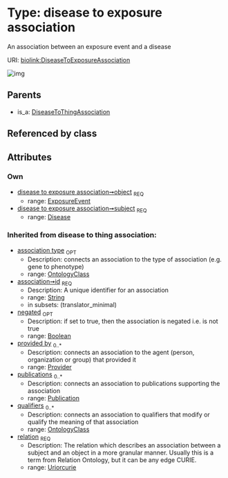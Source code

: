 
# Type: disease to exposure association


An association between an exposure event and a disease

URI: [biolink:DiseaseToExposureAssociation](https://w3id.org/biolink/vocab/DiseaseToExposureAssociation)


![img](http://yuml.me/diagram/nofunky;dir:TB/class/[Publication],[Provider],[OntologyClass],[ExposureEvent],[DiseaseToThingAssociation],[ExposureEvent]<object%201..1-%20[DiseaseToExposureAssociation&#124;relation(i):uriorcurie;id(i):string;negated(i):boolean%20%3F],[Disease]<subject%201..1-%20[DiseaseToExposureAssociation],[DiseaseToThingAssociation]^-[DiseaseToExposureAssociation],[Disease])

## Parents

 *  is_a: [DiseaseToThingAssociation](DiseaseToThingAssociation.md)

## Referenced by class


## Attributes


### Own

 * [disease to exposure association➞object](disease_to_exposure_association_object.md)  <sub>REQ</sub>
    * range: [ExposureEvent](ExposureEvent.md)
 * [disease to exposure association➞subject](disease_to_exposure_association_subject.md)  <sub>REQ</sub>
    * range: [Disease](Disease.md)

### Inherited from disease to thing association:

 * [association type](association_type.md)  <sub>OPT</sub>
    * Description: connects an association to the type of association (e.g. gene to phenotype)
    * range: [OntologyClass](OntologyClass.md)
 * [association➞id](association_id.md)  <sub>REQ</sub>
    * Description: A unique identifier for an association
    * range: [String](types/String.md)
    * in subsets: (translator_minimal)
 * [negated](negated.md)  <sub>OPT</sub>
    * Description: if set to true, then the association is negated i.e. is not true
    * range: [Boolean](types/Boolean.md)
 * [provided by](provided_by.md)  <sub>0..*</sub>
    * Description: connects an association to the agent (person, organization or group) that provided it
    * range: [Provider](Provider.md)
 * [publications](publications.md)  <sub>0..*</sub>
    * Description: connects an association to publications supporting the association
    * range: [Publication](Publication.md)
 * [qualifiers](qualifiers.md)  <sub>0..*</sub>
    * Description: connects an association to qualifiers that modify or qualify the meaning of that association
    * range: [OntologyClass](OntologyClass.md)
 * [relation](relation.md)  <sub>REQ</sub>
    * Description: The relation which describes an association between a subject and an object in a more granular manner. Usually this is a term from Relation Ontology, but it can be any edge CURIE.
    * range: [Uriorcurie](types/Uriorcurie.md)
